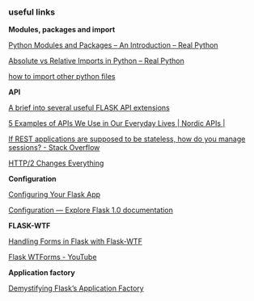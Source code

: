 ### useful links 

**Modules, packages and import**

[Python Modules and Packages – An Introduction – Real Python](https://realpython.com/python-modules-packages/) 

[Absolute vs Relative Imports in Python – Real Python](https://realpython.com/absolute-vs-relative-python-imports/) 

[how to import other python files](https://stackoverflow.com/questions/2349991/how-to-import-other-python-files) 


**API**  

[A brief into several useful FLASK API extensions](https://rahmanfadhil.com/flask-rest-api/) 

[5 Examples of APIs We Use in Our Everyday Lives | Nordic APIs |](https://nordicapis.com/5-examples-of-apis-we-use-in-our-everyday-lives/)

[If REST applications are supposed to be stateless, how do you manage sessions? - Stack Overflow](https://stackoverflow.com/questions/3105296/if-rest-applications-are-supposed-to-be-stateless-how-do-you-manage-sessions)

[HTTP/2 Changes Everything](https://www.slideshare.net/lmacvittie/http2-changes-everything)


**Configuration**

[Configuring Your Flask App](https://hackersandslackers.com/configure-flask-applications/) 

[Configuration — Explore Flask 1.0 documentation](https://exploreflask.com/en/latest/configuration.html#the-simple-case) 

**FLASK-WTF**

[Handling Forms in Flask with Flask-WTF](https://hackersandslackers.com/flask-wtforms-forms/)

[Flask WTForms - YouTube](https://www.youtube.com/playlist?list=PLXmMXHVSvS-C_T5JWEDWIc9yEM3Hj52-1)


**Application factory**  

[Demystifying Flask’s Application Factory](https://hackersandslackers.com/flask-application-factory/)